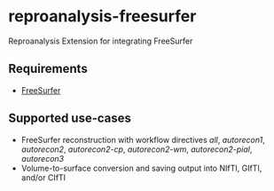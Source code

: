 # reproanalysis-freesurfer
Reproanalysis Extension for integrating FreeSurfer

## Requirements
- [FreeSurfer](https://surfer.nmr.mgh.harvard.edu)

## Supported use-cases
- FreeSurfer reconstruction with workflow directives _all_, _autorecon1_, _autorecon2_, _autorecon2-cp_, _autorecon2-wm_, _autorecon2-pial_, _autorecon3_
- Volume-to-surface conversion and saving output into NIfTI, GIfTI, and/or CIfTI
